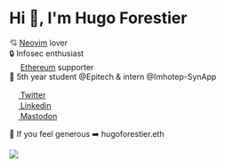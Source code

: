 # Hi :wave:, I'm Hugo Forestier

:cupid: [Neovim](https://github.com/neovim/neovim) lover \
:lock: Infosec enthusiast \
<img src="https://github.com/spothq/cryptocurrency-icons/blob/master/svg/icon/eth.svg" width="16px" height="auto"> [Ethereum](https://github.com/ethereum) supporter \
:seedling: 5th year student @Epitech & intern @Imhotep-SynApp 

[<img src="https://github.com/hussainweb/hussainweb/blob/main/icons/twitter.png" width="16px" height="auto"> Twitter](https://twitter.com/forestierhug0) \
[<img src="https://github.com/hussainweb/hussainweb/blob/main/icons/linkedin.png" width="16px" height="auto"> Linkedin](https://linkedin.com/in/hugo-forestier-0993a317b/) \
[<img src="https://upload.wikimedia.org/wikipedia/commons/4/48/Mastodon_Logotype_%28Simple%29.svg" width="16px" height="auto"> Mastodon](https://infosec.exchange/@forestierhugo)

💸 If you feel generous ➡️ hugoforestier.eth

<img src="https://komarev.com/ghpvc/?username=hugoforestier&label=Profile%20views&color=0e75b6&style=flat">
